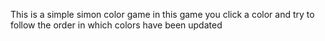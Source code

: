 This is a simple simon color game in this game you click a color and try to follow the order in which colors have been updated
